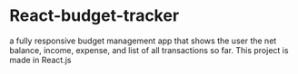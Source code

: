 # React-budget-tracker
a fully responsive budget management app  that shows the user the net balance, income, expense, and list of all transactions so far. This project is made in React.js
